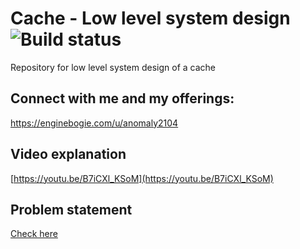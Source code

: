 # Cache - Low level system design ![Build status](https://travis-ci.org/anomaly2104/cache-low-level-system-design.svg?branch=master)
Repository for low level system design of a cache

## Connect with me and my offerings:
https://enginebogie.com/u/anomaly2104
 
## Video explanation
[https://youtu.be/B7iCXl_KSoM](https://youtu.be/B7iCXl_KSoM)

## Problem statement
[Check here](problem-statement.md)
